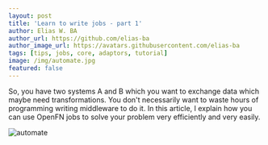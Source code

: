 ```yaml
---
layout: post
title: 'Learn to write jobs - part 1'
author: Elias W. BA
author_url: https://github.com/elias-ba
author_image_url: https://avatars.githubusercontent.com/elias-ba
tags: [tips, jobs, core, adaptors, tutorial]
image: /img/automate.jpg
featured: false
---
```


So, you have two systems A and B which you want to exchange data which maybe
need transformations. You don't necessarily want to waste hours of programming
writing middleware to do it. In this article, I explain how you can use OpenFN
jobs to solve your problem very efficiently and very easily.

<!--truncate-->

![automate](/img/automate.jpg)
